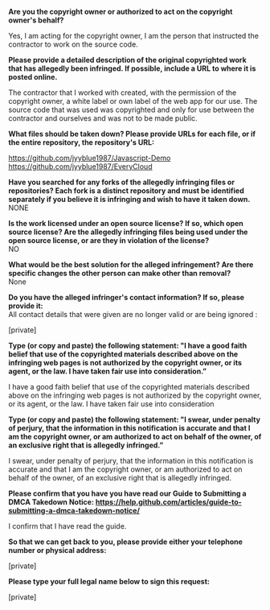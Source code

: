 **Are you the copyright owner or authorized to act on the copyright owner's behalf?**  

Yes, I am acting for the copyright owner, I am the person that instructed the contractor to work on the source code.

**Please provide a detailed description of the original copyrighted work that has allegedly been infringed. If possible, include a URL to where it is posted online.**  

The contractor that I worked with created, with the permission of the copyright owner, a white label or own label of the web app for our use. The source code that was used was copyrighted and only for use between the contractor and ourselves and was not to be made public.

**What files should be taken down? Please provide URLs for each file, or if the entire repository, the repository's URL:**  

https://github.com/jyyblue1987/Javascript-Demo  
https://github.com/jyyblue1987/EveryCloud

**Have you searched for any forks of the allegedly infringing files or repositories? Each fork is a distinct repository and must be identified separately if you believe it is infringing and wish to have it taken down.**  
NONE

**Is the work licensed under an open source license? If so, which open source license? Are the allegedly infringing files being used under the open source license, or are they in violation of the license?**  
NO

**What would be the best solution for the alleged infringement? Are there specific changes the other person can make other than removal?**  
None

**Do you have the alleged infringer's contact information? If so, please provide it:**  
All contact details that were given are no longer valid or are being ignored :  

[private]  

**Type (or copy and paste) the following statement: "I have a good faith belief that use of the copyrighted materials described above on the infringing web pages is not authorized by the copyright owner, or its agent, or the law. I have taken fair use into consideration.”**  

I have a good faith belief that use of the copyrighted materials described above on the infringing web pages is not authorized by the copyright owner, or its agent, or the law. I have taken fair use into consideration

**Type (or copy and paste) the following statement: "I swear, under penalty of perjury, that the information in this notification is accurate and that I am the copyright owner, or am authorized to act on behalf of the owner, of an exclusive right that is allegedly infringed.”**  

I swear, under penalty of perjury, that the information in this notification is accurate and that I am the copyright owner, or am authorized to act on behalf of the owner, of an exclusive right that is allegedly infringed.

**Please confirm that you have you have read our Guide to Submitting a DMCA Takedown Notice: https://help.github.com/articles/guide-to-submitting-a-dmca-takedown-notice/**  

I confirm that I have read the guide.

**So that we can get back to you, please provide either your telephone number or physical address:**  

[private]  

**Please type your full legal name below to sign this request:**  

[private]
